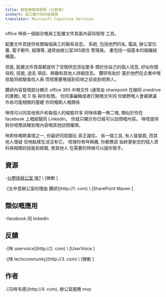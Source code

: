 ```yaml
---
title: 智能搜索與發現 (以前咪)
inshort: 員工簡介同內容發現
translator: Microsoft Cognitive Services
---
```


office 咪係一個組合嘅員工配置文件頁面內容同發現
工具。

配置文件頁提供有關每個員工的聯系信息。
系統, 包括他們的名, 電話, 辦公室位置, 電子郵件,
經理等, 通常由辦公室365居住
管理員。 重包括一個基本的組織結構圖。

但是, 配置文件頁面都提供了空間供您添加更多
關於你自己的個人信息, 好似你既母校, 技能, 過去
項目、興趣和其他人詳細信息。 鑽研有助於
基於他們在企業中嘅技能同經驗查找人員
而唔需要喺搵到佢哋之前收到呢啲人。

鑽研內容發現部分顯示 office 365 中嘅文件
(通常由 sharepoint 在線同 onedrive 的業務), 呢 D 係
與你有關。 你同事編輯或者打開嘅文件同
你做野嘅人會被建議作為可能相關的基礎
你同嗰啲人嘅關係

咪唔可以同其他用戶和每個人的經驗共享
同咪係獨一無二嘅, 類似於你在 facebook 上嘅經驗同
Linkedin。 你就只顯示你已經可以訪問嘅內容。
咪唔提供對你唔應該睇到嘅內容嘅其他訪問權限。

咪即係嗰啲事情之一, 你最好同周圍玩
真正識佢。 係一個工具, 有人聳聳肩, 而其他人懷疑
佢哋點樣生活沒有它。 唔理你有咩興趣, 你都應該
始終更新您的個人資料與相關的技能和經驗, 使其他人
在需要的時候可以搵你幫手。

資源
---------

-[乜嘢係辦公室
    咪?](https://support.office.com/en-us/article/What-is-Office-Delve-1315665a-c6af-4409-a28d-49f8916878ca)
    \ [微軟 \]

-[五中意辦公室的理由
    鑽研](http://1. com)
    \ [SharePoint Maven \]

類似嘅應用
--------------------

-facebook 同 linkedin

反饋
---------

-[咪 uservoice](http://2. com)
    \ [UserVoice \]

-[咪 techcommunity](http://3. com)
    \ [微軟 \]

作者
---------

-[马特韦德](http://4. com), 辦公室服務 mvp


